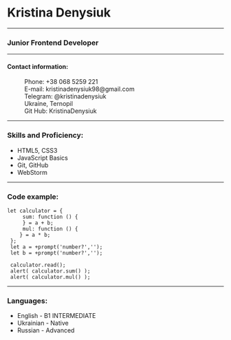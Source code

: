 # **Kristina Denysiuk**

________________
### **Junior Frontend Developer**

------

#### **Contact information:** 
<dd> Phone: +38 068 5259 221 </dd>
<dd> E-mail: kristinadenysiuk98@gmail.com </dd>
<dd> Telegram: @kristinadenysiuk </dd>
<dd>Ukraine, Ternopil</dd>
<dd>Git Hub: KristinaDenysiuk</dd>

------

### **Skills and Proficiency:**

- HTML5, CSS3
- JavaScript Basics
- Git, GitHub
- WebStorm
---
### **Code example:**

```
let calculator = {
     sum: function () {
     } = a + b;
     mul: function () {
    } = a * b;
 };
 let a = +prompt('number?','');
 let b = +prompt('number?','');

 calculator.read();
 alert( calculator.sum() );
 alert( calculator.mul() );
```
----

### **Languages:**

- English - B1 INTERMEDIATE
- Ukrainian - Native
- Russian - Advanced



